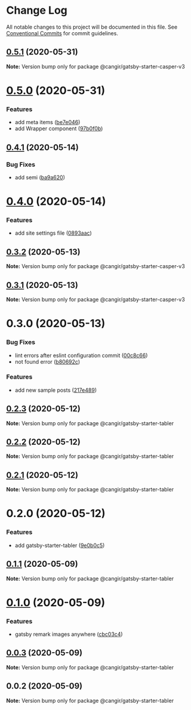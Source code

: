 # Change Log

All notable changes to this project will be documented in this file.
See [Conventional Commits](https://conventionalcommits.org) for commit guidelines.

## [0.5.1](https://github.com/cangir/gatsby-starter-casper-v3/compare/@cangir/gatsby-starter-casper-v3@0.5.0...@cangir/gatsby-starter-casper-v3@0.5.1) (2020-05-31)

**Note:** Version bump only for package @cangir/gatsby-starter-casper-v3





# [0.5.0](https://github.com/cangir/gatsby-starter-casper-v3/compare/@cangir/gatsby-starter-casper-v3@0.4.1...@cangir/gatsby-starter-casper-v3@0.5.0) (2020-05-31)


### Features

* add meta items ([be7e046](https://github.com/cangir/gatsby-starter-casper-v3/commit/be7e0468fa0eb8ae8767533e5e4442dc1331290c))
* add Wrapper component ([97b0f0b](https://github.com/cangir/gatsby-starter-casper-v3/commit/97b0f0b7a754890e797f8382d89399daffe27e07))





## [0.4.1](https://github.com/cangir/gatsby-starter-casper-v3/compare/@cangir/gatsby-starter-casper-v3@0.4.0...@cangir/gatsby-starter-casper-v3@0.4.1) (2020-05-14)


### Bug Fixes

* add semi ([ba9a620](https://github.com/cangir/gatsby-starter-casper-v3/commit/ba9a62097bf387e176dda629128ed6527ea086e3))





# [0.4.0](https://github.com/cangir/gatsby-starter-casper-v3/compare/@cangir/gatsby-starter-casper-v3@0.3.2...@cangir/gatsby-starter-casper-v3@0.4.0) (2020-05-14)


### Features

* add site settings file ([0893aac](https://github.com/cangir/gatsby-starter-casper-v3/commit/0893aaca3acec512443aa206b210e113a1673195))





## [0.3.2](https://github.com/cangir/gatsby-starter-casper-v3/compare/@cangir/gatsby-starter-casper-v3@0.3.1...@cangir/gatsby-starter-casper-v3@0.3.2) (2020-05-13)

**Note:** Version bump only for package @cangir/gatsby-starter-casper-v3





## [0.3.1](https://github.com/cangir/gatsby-starter-casper-v3/compare/@cangir/gatsby-starter-casper-v3@0.3.0...@cangir/gatsby-starter-casper-v3@0.3.1) (2020-05-13)

**Note:** Version bump only for package @cangir/gatsby-starter-casper-v3





# 0.3.0 (2020-05-13)


### Bug Fixes

* lint errors after eslint configuration commit ([00c8c66](https://github.com/cangir/gatsby-starter-casper-v3/commit/00c8c66ed13e4d5b1a5e9b6af70a31b751c7c0a3))
* not found error ([b80692c](https://github.com/cangir/gatsby-starter-casper-v3/commit/b80692ca194355a36624b206a62423f3c034b689))


### Features

* add new sample posts ([217e489](https://github.com/cangir/gatsby-starter-casper-v3/commit/217e48948153588b9387edea05df8067392965ef))





## [0.2.3](https://github.com/cangir/gatsby-starter-tabler/compare/@cangir/gatsby-starter-tabler@0.2.2...@cangir/gatsby-starter-tabler@0.2.3) (2020-05-12)

**Note:** Version bump only for package @cangir/gatsby-starter-tabler





## [0.2.2](https://github.com/cangir/gatsby-starter-tabler/compare/@cangir/gatsby-starter-tabler@0.2.1...@cangir/gatsby-starter-tabler@0.2.2) (2020-05-12)

**Note:** Version bump only for package @cangir/gatsby-starter-tabler





## [0.2.1](https://github.com/cangir/gatsby-starter-tabler/compare/@cangir/gatsby-starter-tabler@0.2.0...@cangir/gatsby-starter-tabler@0.2.1) (2020-05-12)

**Note:** Version bump only for package @cangir/gatsby-starter-tabler





# 0.2.0 (2020-05-12)


### Features

* add gatsby-starter-tabler ([9e0b0c5](https://github.com/cangir/gatsby-starter-tabler/commit/9e0b0c5d8468f5865061b36277134dce817b7a02))





## [0.1.1](https://github.com/cangir/gatsby-starter-tabler/compare/@cangir/gatsby-starter-tabler@0.1.0...@cangir/gatsby-starter-tabler@0.1.1) (2020-05-09)

**Note:** Version bump only for package @cangir/gatsby-starter-tabler





# [0.1.0](https://github.com/cangir/gatsby-starter-tabler/compare/@cangir/gatsby-starter-tabler@0.0.3...@cangir/gatsby-starter-tabler@0.1.0) (2020-05-09)


### Features

* gatsby remark images anywhere ([cbc03c4](https://github.com/cangir/gatsby-starter-tabler/commit/cbc03c48191518fe2c31bd33f6d6d732db980f46))





## [0.0.3](https://github.com/cangir/gatsby-starter-tabler/compare/@cangir/gatsby-starter-tabler@0.0.2...@cangir/gatsby-starter-tabler@0.0.3) (2020-05-09)

**Note:** Version bump only for package @cangir/gatsby-starter-tabler





## 0.0.2 (2020-05-09)

**Note:** Version bump only for package @cangir/gatsby-starter-tabler
